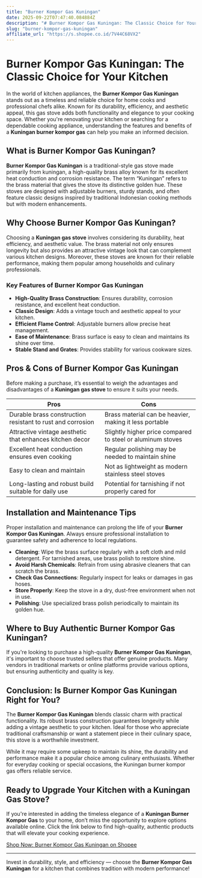 ```yaml
---
title: "Burner Kompor Gas Kuningan"
date: 2025-09-22T07:47:40.084884Z
description: "# Burner Kompor Gas Kuningan: The Classic Choice for Your Kitchen..."
slug: "burner-kompor-gas-kuningan"
affiliate_url: "https://s.shopee.co.id/7V44C68VX2"
---
```

# Burner Kompor Gas Kuningan: The Classic Choice for Your Kitchen

In the world of kitchen appliances, the **Burner Kompor Gas Kuningan** stands out as a timeless and reliable choice for home cooks and professional chefs alike. Known for its durability, efficiency, and aesthetic appeal, this gas stove adds both functionality and elegance to your cooking space. Whether you're renovating your kitchen or searching for a dependable cooking appliance, understanding the features and benefits of a **Kuningan burner kompor gas** can help you make an informed decision.

## What is Burner Kompor Gas Kuningan?

**Burner Kompor Gas Kuningan** is a traditional-style gas stove made primarily from kuningan, a high-quality brass alloy known for its excellent heat conduction and corrosion resistance. The term “Kuningan” refers to the brass material that gives the stove its distinctive golden hue. These stoves are designed with adjustable burners, sturdy stands, and often feature classic designs inspired by traditional Indonesian cooking methods but with modern enhancements.

## Why Choose Burner Kompor Gas Kuningan?

Choosing a **Kuningan gas stove** involves considering its durability, heat efficiency, and aesthetic value. The brass material not only ensures longevity but also provides an attractive vintage look that can complement various kitchen designs. Moreover, these stoves are known for their reliable performance, making them popular among households and culinary professionals.

### Key Features of Burner Kompor Gas Kuningan

- **High-Quality Brass Construction**: Ensures durability, corrosion resistance, and excellent heat conduction.
- **Classic Design**: Adds a vintage touch and aesthetic appeal to your kitchen.
- **Efficient Flame Control**: Adjustable burners allow precise heat management.
- **Ease of Maintenance**: Brass surface is easy to clean and maintains its shine over time.
- **Stable Stand and Grates**: Provides stability for various cookware sizes.

## Pros & Cons of Burner Kompor Gas Kuningan

Before making a purchase, it’s essential to weigh the advantages and disadvantages of a **Kuningan gas stove** to ensure it suits your needs.

| **Pros** | **Cons** |
|---|---|
| Durable brass construction resistant to rust and corrosion | Brass material can be heavier, making it less portable |
| Attractive vintage aesthetic that enhances kitchen decor | Slightly higher price compared to steel or aluminum stoves |
| Excellent heat conduction ensures even cooking | Regular polishing may be needed to maintain shine |
| Easy to clean and maintain | Not as lightweight as modern stainless steel stoves |
| Long-lasting and robust build suitable for daily use | Potential for tarnishing if not properly cared for |

## Installation and Maintenance Tips

Proper installation and maintenance can prolong the life of your **Burner Kompor Gas Kuningan**. Always ensure professional installation to guarantee safety and adherence to local regulations.

- **Cleaning**: Wipe the brass surface regularly with a soft cloth and mild detergent. For tarnished areas, use brass polish to restore shine.
- **Avoid Harsh Chemicals**: Refrain from using abrasive cleaners that can scratch the brass.
- **Check Gas Connections**: Regularly inspect for leaks or damages in gas hoses.
- **Store Properly**: Keep the stove in a dry, dust-free environment when not in use.
- **Polishing**: Use specialized brass polish periodically to maintain its golden hue.

## Where to Buy Authentic Burner Kompor Gas Kuningan?

If you're looking to purchase a high-quality **Burner Kompor Gas Kuningan**, it's important to choose trusted sellers that offer genuine products. Many vendors in traditional markets or online platforms provide various options, but ensuring authenticity and quality is key.

## Conclusion: Is Burner Kompor Gas Kuningan Right for You?

The **Burner Kompor Gas Kuningan** blends classic charm with practical functionality. Its robust brass construction guarantees longevity while adding a vintage aesthetic to your kitchen. Ideal for those who appreciate traditional craftsmanship or want a statement piece in their culinary space, this stove is a worthwhile investment.

While it may require some upkeep to maintain its shine, the durability and performance make it a popular choice among culinary enthusiasts. Whether for everyday cooking or special occasions, the Kuningan burner kompor gas offers reliable service.

## Ready to Upgrade Your Kitchen with a Kuningan Gas Stove?

If you're interested in adding the timeless elegance of a **Kuningan Burner Kompor Gas** to your home, don’t miss the opportunity to explore options available online. Click the link below to find high-quality, authentic products that will elevate your cooking experience.

[Shop Now: Burner Kompor Gas Kuningan on Shopee](https://s.shopee.co.id/7V44C68VX2)

---

Invest in durability, style, and efficiency — choose the **Burner Kompor Gas Kuningan** for a kitchen that combines tradition with modern performance!